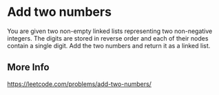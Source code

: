 # Add two numbers

You are given two non-empty linked lists representing two non-negative integers. The digits are stored in reverse order and each of their nodes contain a single digit. Add the two numbers and return it as a linked list.

## More Info

<https://leetcode.com/problems/add-two-numbers/>
